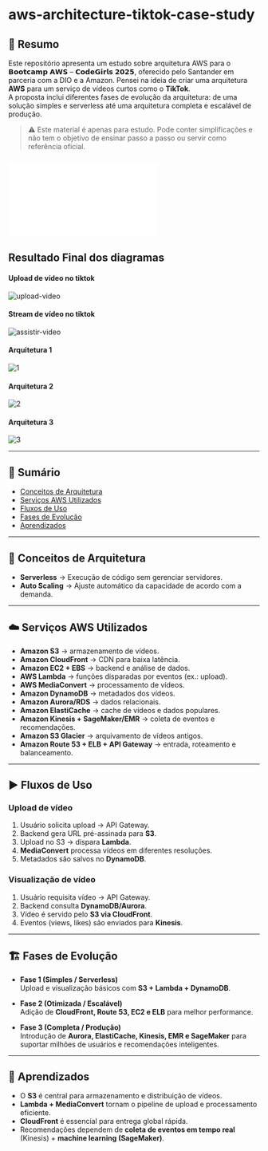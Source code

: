 # aws-architecture-tiktok-case-study

## 📌 Resumo
Este repositório apresenta um estudo sobre arquitetura AWS para o 𝗕𝗼𝗼𝘁𝗰𝗮𝗺𝗽 𝗔𝗪𝗦 – 𝗖𝗼𝗱𝗲𝗚𝗶𝗿𝗹𝘀 𝟮𝟬𝟮𝟱, oferecido pelo Santander em parceria com a DIO e a Amazon.
Pensei na ideia de criar uma arquitetura **AWS** para um serviço de vídeos curtos como o **TikTok**.  
A proposta inclui diferentes fases de evolução da arquitetura: de uma solução simples e serverless até uma arquitetura completa e escalável de produção.

> ⚠️ Este material é apenas para estudo. Pode conter simplificações e não tem o objetivo de ensinar passo a passo ou servir como referência oficial.

### ![Documentação Completa](./Arquitetura.md)


## Resultado Final dos diagramas
#### Upload de vídeo no tiktok
![upload-video](./upload-video.drawio.png)

#### Stream de vídeo no tiktok
![assistir-video](./assistir-video.drawio.png)

#### Arquitetura 1 
![1](./arquitetura1.png)

#### Arquitetura 2
![2](./arquitetura2.png)

#### Arquitetura 3
![3](./arquitetura3.png)

---

## 📂 Sumário
- [Conceitos de Arquitetura](#-conceitos-de-arquitetura)  
- [Serviços AWS Utilizados](#-serviços-aws-utilizados)  
- [Fluxos de Uso](#-fluxos-de-uso)  
- [Fases de Evolução](#-fases-de-evolução)  
- [Aprendizados](#-aprendizados)  

---

## 🔑 Conceitos de Arquitetura
- **Serverless** → Execução de código sem gerenciar servidores.  
- **Auto Scaling** → Ajuste automático da capacidade de acordo com a demanda.  

---

## ☁️ Serviços AWS Utilizados
- **Amazon S3** → armazenamento de vídeos.  
- **Amazon CloudFront** → CDN para baixa latência.  
- **Amazon EC2 + EBS** → backend e análise de dados.  
- **AWS Lambda** → funções disparadas por eventos (ex.: upload).  
- **AWS MediaConvert** → processamento de vídeos.  
- **Amazon DynamoDB** → metadados dos vídeos.  
- **Amazon Aurora/RDS** → dados relacionais.  
- **Amazon ElastiCache** → cache de vídeos e dados populares.  
- **Amazon Kinesis + SageMaker/EMR** → coleta de eventos e recomendações.  
- **Amazon S3 Glacier** → arquivamento de vídeos antigos.  
- **Amazon Route 53 + ELB + API Gateway** → entrada, roteamento e balanceamento.  

---

## ▶️ Fluxos de Uso

### Upload de vídeo
1. Usuário solicita upload → API Gateway.  
2. Backend gera URL pré-assinada para **S3**.  
3. Upload no S3 → dispara **Lambda**.  
4. **MediaConvert** processa vídeos em diferentes resoluções.  
5. Metadados são salvos no **DynamoDB**.  

### Visualização de vídeo
1. Usuário requisita vídeo → API Gateway.  
2. Backend consulta **DynamoDB/Aurora**.  
3. Vídeo é servido pelo **S3 via CloudFront**.  
4. Eventos (views, likes) são enviados para **Kinesis**.  

---

## 🏗️ Fases de Evolução

- **Fase 1 (Simples / Serverless)**  
  Upload e visualização básicos com **S3 + Lambda + DynamoDB**.  

- **Fase 2 (Otimizada / Escalável)**  
  Adição de **CloudFront, Route 53, EC2 e ELB** para melhor performance.  

- **Fase 3 (Completa / Produção)**  
  Introdução de **Aurora, ElastiCache, Kinesis, EMR e SageMaker** para suportar milhões de usuários e recomendações inteligentes.  

---

## 📘 Aprendizados
- O **S3** é central para armazenamento e distribuição de vídeos.  
- **Lambda + MediaConvert** tornam o pipeline de upload e processamento eficiente.  
- **CloudFront** é essencial para entrega global rápida.  
- Recomendações dependem de **coleta de eventos em tempo real** (Kinesis) + **machine learning (SageMaker)**.  
